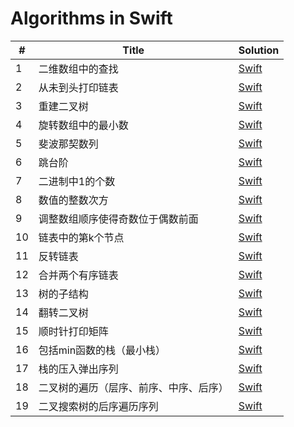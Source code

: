 # Algorithms in Swift

|  #  |   Title  |  Solution |
|----|--------|----------- |
| 1 |  二维数组中的查找  |   [Swift](./Algorithm-Swift/MatrixFind/MatrixFind.swift)   |
| 2 |  从未到头打印链表 |  [Swift](./Algorithm-Swift/PrintListFromTailToHead/PrintListFromTailToHead.swift) |
| 3 |  重建二叉树 | [Swift](./Algorithm-Swift/RebuildBinaryTree/RebuildBinaryTree.swift) |
| 4 |  旋转数组中的最小数 | [Swift](./Algorithm-Swift/FindMinimumInRotatedSortedArray/FindMinimumInRotatedSortedArray.swift) |
| 5 |  斐波那契数列 | [Swift](./Algorithm-Swift/Fibonacci/Fibonacci.swift) |
| 6 |  跳台阶 | [Swift](./Algorithm-Swift/JumpFloor/JumpFloor.swift) |
| 7 |  二进制中1的个数 | [Swift](./Algorithm-Swift/NumberOf1Bits/NumberOf1Bits.swift) |
| 8 |  数值的整数次方 | [Swift](./Algorithm-Swift/PowerOfBase/PowerOfBase.swift) |
| 9 |  调整数组顺序使得奇数位于偶数前面 |  [Swift](./Algorithm-Swift/ReorderArray/ReorderArray.swift) |
| 10 | 链表中的第k个节点 | [Swift](./Algorithm-Swift/FindKthToTail/FindKthToTail.swift) | 
| 11 | 反转链表 | [Swift](./Algorithm-Swift/ReverseList/ReverseList.swift) |
| 12 | 合并两个有序链表 | [Swift](./Algorithm-Swift/MergeTwoSortedLists/MergeTwoSortedLists.swift) |
| 13 | 树的子结构 | [Swift](./Algorithm-Swift/SubtreeOfAnotherTree/SubtreeOfAnotherTree.swift) |
| 14 | 翻转二叉树 | [Swift](./Algorithm-Swift/InvertBinaryTree/InvertBinaryTree.swift) |
| 15 | 顺时针打印矩阵 | [Swift](./Algorithm-Swift/SpiralMatrix/SpiralMatrix.swift) |
| 16 | 包括min函数的栈（最小栈） | [Swift](./Algorithm-Swift/MinStack/MinStack.swift) |
| 17 | 栈的压入弹出序列 | [Swift](./Algorithm-Swift/StackPushPopMatch/StackPushPopMatch.swift) |
| 18 | 二叉树的遍历（层序、前序、中序、后序） | [Swift](./Algorithm-Swift/BinaryTreeTraversal/BinaryTreeTraversal.swift) |
| 19 | 二叉搜索树的后序遍历序列 | [Swift](./Algorithm-Swift/ValidateSequenceOfBST/ValidateSequenceOfBST.swift) |
